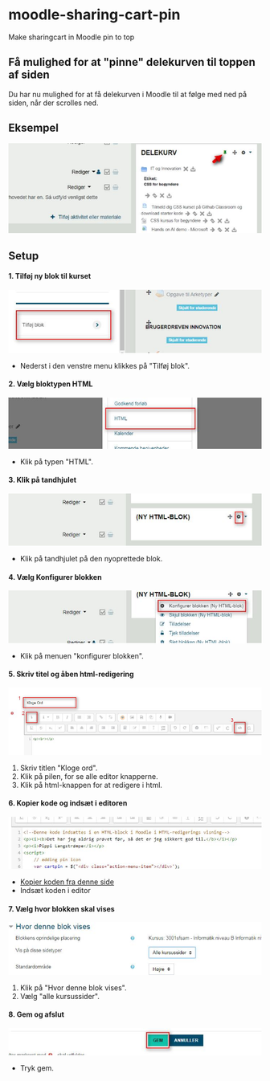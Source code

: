 # moodle-sharing-cart-pin
Make sharingcart in Moodle pin to top

## Få mulighed for at "pinne" delekurven til toppen af siden
Du har nu mulighed for at få delekurven i Moodle til at følge med ned på siden, når der scrolles ned.

## Eksempel

![alt text](https://github.com/claushansen/moodle-sharing-cart-pin/blob/master/images/guide-0.jpg "eksempel")

## Setup

#### 1. Tilføj ny blok til kurset
![alt text](https://github.com/claushansen/moodle-sharing-cart-pin/blob/master/images/guide-1.jpg "Tilføj blok")

* Nederst i den venstre menu klikkes på "Tilføj blok".

#### 2. Vælg bloktypen HTML
![alt text](https://github.com/claushansen/moodle-sharing-cart-pin/blob/master/images/guide-2.jpg "Vælg HTML")

* Klik på typen "HTML".

#### 3. Klik på tandhjulet
![alt text](https://github.com/claushansen/moodle-sharing-cart-pin/blob/master/images/guide-3.jpg "Klik tandhjul")

* Klik på tandhjulet på den nyoprettede blok.

#### 4. Vælg Konfigurer blokken
![alt text](https://github.com/claushansen/moodle-sharing-cart-pin/blob/master/images/guide-4.jpg "Konfigurer blokken")

* Klik på menuen "konfigurer blokken".

#### 5. Skriv titel og åben html-redigering
![alt text](https://github.com/claushansen/moodle-sharing-cart-pin/blob/master/images/guide-5.jpg "Skriv titel og åben html redigering")

1. Skriv titlen "Kloge ord".
2. Klik på pilen, for se alle editor knapperne.
3. Klik på html-knappen for at redigere i html.

#### 6. Kopier kode og indsæt i editoren
![alt text](https://github.com/claushansen/moodle-sharing-cart-pin/blob/master/images/guide-6.jpg "Indsæt kode")

* [Kopier koden fra denne side](https://raw.githubusercontent.com/claushansen/moodle-sharing-cart-pin/master/block.html)
* Indsæt koden i editor

#### 7. Vælg hvor blokken skal vises
![alt text](https://github.com/claushansen/moodle-sharing-cart-pin/blob/master/images/guide-7.jpg "Vælg hvor blokken vises")

1. Klik på "Hvor denne blok vises".
2. Vælg "alle kursussider".

#### 8. Gem og afslut
![alt text](https://github.com/claushansen/moodle-sharing-cart-pin/blob/master/images/guide-8.jpg "Gem")

* Tryk gem.
